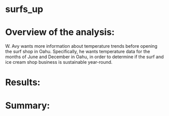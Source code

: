 # surfs_up
# Overview of the analysis:
W. Avy wants more information about temperature trends before opening the surf shop in Oahu. Specifically, he wants temperature data for the months of June and December in Oahu, in order to determine if the surf and ice cream shop business is sustainable year-round.

# Results: 

# Summary:
